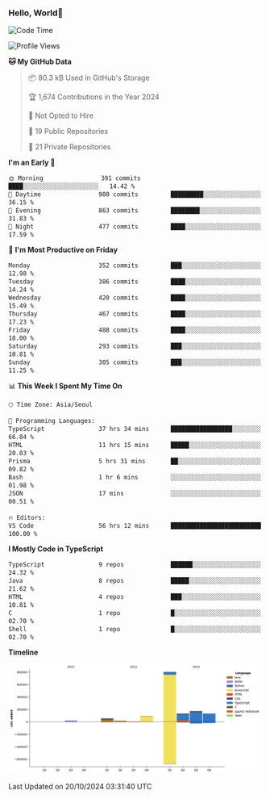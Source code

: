 
### Hello, World🐤

<!--START_SECTION:waka-->
![Code Time](http://img.shields.io/badge/Code%20Time-872%20hrs%2031%20mins-blue)

![Profile Views](http://img.shields.io/badge/Profile%20Views-1-blue)

**🐱 My GitHub Data** 

> 📦 80.3 kB Used in GitHub's Storage 
 > 
> 🏆 1,674 Contributions in the Year 2024
 > 
> 🚫 Not Opted to Hire
 > 
> 📜 19 Public Repositories 
 > 
> 🔑 21 Private Repositories 
 > 
**I'm an Early 🐤** 

```text
🌞 Morning                391 commits         ████░░░░░░░░░░░░░░░░░░░░░   14.42 % 
🌆 Daytime                980 commits         █████████░░░░░░░░░░░░░░░░   36.15 % 
🌃 Evening                863 commits         ████████░░░░░░░░░░░░░░░░░   31.83 % 
🌙 Night                  477 commits         ████░░░░░░░░░░░░░░░░░░░░░   17.59 % 
```
📅 **I'm Most Productive on Friday** 

```text
Monday                   352 commits         ███░░░░░░░░░░░░░░░░░░░░░░   12.98 % 
Tuesday                  386 commits         ████░░░░░░░░░░░░░░░░░░░░░   14.24 % 
Wednesday                420 commits         ████░░░░░░░░░░░░░░░░░░░░░   15.49 % 
Thursday                 467 commits         ████░░░░░░░░░░░░░░░░░░░░░   17.23 % 
Friday                   488 commits         ████░░░░░░░░░░░░░░░░░░░░░   18.00 % 
Saturday                 293 commits         ███░░░░░░░░░░░░░░░░░░░░░░   10.81 % 
Sunday                   305 commits         ███░░░░░░░░░░░░░░░░░░░░░░   11.25 % 
```


📊 **This Week I Spent My Time On** 

```text
🕑︎ Time Zone: Asia/Seoul

💬 Programming Languages: 
TypeScript               37 hrs 34 mins      █████████████████░░░░░░░░   66.84 % 
HTML                     11 hrs 15 mins      █████░░░░░░░░░░░░░░░░░░░░   20.03 % 
Prisma                   5 hrs 31 mins       ██░░░░░░░░░░░░░░░░░░░░░░░   09.82 % 
Bash                     1 hr 6 mins         ░░░░░░░░░░░░░░░░░░░░░░░░░   01.98 % 
JSON                     17 mins             ░░░░░░░░░░░░░░░░░░░░░░░░░   00.51 % 

🔥 Editors: 
VS Code                  56 hrs 12 mins      █████████████████████████   100.00 % 
```

**I Mostly Code in TypeScript** 

```text
TypeScript               9 repos             ██████░░░░░░░░░░░░░░░░░░░   24.32 % 
Java                     8 repos             █████░░░░░░░░░░░░░░░░░░░░   21.62 % 
HTML                     4 repos             ███░░░░░░░░░░░░░░░░░░░░░░   10.81 % 
C                        1 repo              █░░░░░░░░░░░░░░░░░░░░░░░░   02.70 % 
Shell                    1 repo              █░░░░░░░░░░░░░░░░░░░░░░░░   02.70 % 
```



**Timeline**

![Lines of Code chart](https://raw.githubusercontent.com/jilpoom/jilpoom/main/assets/bar_graph.png)


 Last Updated on 20/10/2024 03:31:40 UTC
<!--END_SECTION:waka-->
